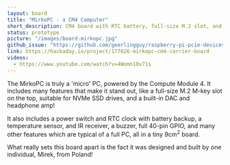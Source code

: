 ```yaml
---
layout: board
title: "MirkoPC - a CM4 Computer"
short_description: CM4 board with RTC battery, full-size M.2 slot, and audio outputs.
status: prototype
picture: "/images/board-mirkopc.jpg"
github_issue: "https://github.com/geerlingguy/raspberry-pi-pcie-devices/issues/101"
link: https://hackaday.io/project/177626-mirkopc-cm4-carrier-board
videos:
  - https://www.youtube.com/watch?v=4Womn10v71s
---
```

The MirkoPC is truly a 'micro' PC, powered by the Compute Module 4. It includes many features that make it stand out, like a full-size M.2 M-key slot on the top, suitable for NVMe SSD drives, and a built-in DAC and headphone amp!

It also includes a power switch and RTC clock with battery backup, a temperature sensor, and IR receiver, a buzzer, full 40-pin GPIO, and many other features which are typical of a full PC, all in a tiny 9cm<sup>2</sup> board.

What really sets this board apart is the fact it was designed and built by one individual, Mirek, from Poland!
